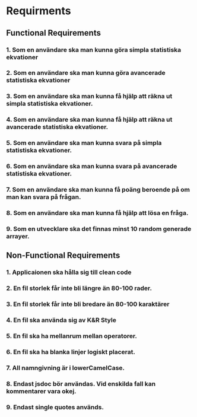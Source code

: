 # Requirments

## Functional Requirements

### 1. Som en användare ska man kunna göra simpla statistiska ekvationer
### 2. Som en användare ska man kunna göra avancerade statistiska ekvationer
### 3. Som en användare ska man kunna få hjälp att räkna ut simpla statistiska ekvationer.
### 4. Som en användare ska man kunna få hjälp att räkna ut avancerade statistiska ekvationer.
### 5. Som en användare ska man kunna svara på simpla statistiska ekvationer.
### 6. Som en användare ska man kunna svara på avancerade statistiska ekvationer.
### 7. Som en användare ska man kunna få poäng beroende på om man kan svara på frågan.
### 8. Som en användare ska man kunna få hjälp att lösa en fråga.
### 9. Som en utvecklare ska det finnas minst 10 random generade arrayer.

## Non-Functional Requirements

### 1. Applicaionen ska hålla sig till clean code
### 2. En fil storlek får inte bli längre än 80-100 rader.
### 3. En fil storlek får inte bli bredare än 80-100 karaktärer
### 4. En fil ska använda sig av K&R Style
### 5. En fil ska ha mellanrum mellan operatorer.
### 6. En fil ska ha blanka linjer logiskt placerat.
### 7. All namngivning är i lowerCamelCase.
### 8. Endast jsdoc bör användas. Vid enskilda fall kan kommentarer vara okej.
### 9. Endast single quotes används.